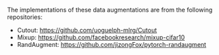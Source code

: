 The implementations of these data augmentations are from the following repositories: 

* Cutout: https://github.com/uoguelph-mlrg/Cutout
* Mixup: https://github.com/facebookresearch/mixup-cifar10
* RandAugment: https://github.com/jizongFox/pytorch-randaugment
